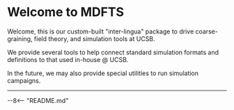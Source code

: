 # Welcome to MDFTS

Welcome, this is our custom-built "inter-lingua" package to drive coarse-graining, field theory, and simulation tools at UCSB. 

We provide several tools to help connect standard simulation formats and definitions to that used in-house @ UCSB.

In the future, we may also provide special utilities to run simulation campaigns.

---

--8<-- "README.md"
